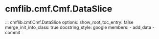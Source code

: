 # cmflib.cmf.Cmf.DataSlice

::: cmflib.cmf.Cmf.DataSlice
    options:
      show_root_toc_entry: false
      merge_init_into_class: true
      docstring_style: google
      members:
        - add_data
        - commit
